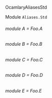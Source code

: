 OcamlaryAliasesStd

Module  `` Aliases.Std `` 

###### module A = Foo.A

###### module B = Foo.B

###### module C = Foo.C

###### module D = Foo.D

###### module E = Foo.E

